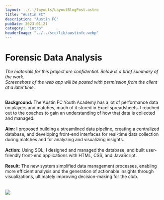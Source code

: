 ```yaml
---
layout: ../../layouts/LayoutBlogPost.astro
title: "Austin FC"
description: "Austin FC"
pubDate: 2023-01-21
category: "intro"
headerImage: "../../src/lib/austinfc.webp"
---
```


# Forensic Data Analysis

_The materials for this project are confidential. Below is a brief summary of the work._
<br>_Screenshots of the web app will be posted with permission from the client at a later time._
<br><br>

**Background:** The Austin FC Youth Academy has a lot of performance data on players and matches, much of it stored in Excel spreadsheets. I reached out to the coaches to gain an understanding of how that data is collected and managed.
<br><br>
**Aim:**  I proposed building a streamlined data pipeline, creating a centralized database, and developing front-end interfaces for real-time data collection during matches and for analyzing and visualizing insights.
<br><br>
**Action:** Using SQL, I designed and managed the database, and built user-friendly front-end applications with HTML, CSS, and JavaScript.
<br><br>
**Result:** The new system simplified data management processes, enabling more efficient analysis and the generation of actionable insights through visualizations, ultimately improving decision-making for the club.
<br><br><br>
<img src="../../src/lib/austinfcgraphs.png">
<br><br>